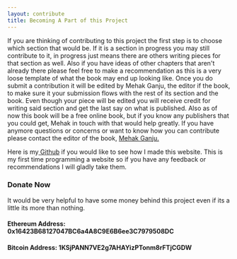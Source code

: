 ```yaml
---
layout: contribute
title: Becoming A Part of this Project 
---
```


If you are thinking of contributing to this project the first step is to choose which section that would be. If it is a section in progress you may still contribute to it, in progress just means there are others writing pieces for that section as well. Also if you have ideas of other chapters that aren't already there please feel free to make a recommendation as this is a very loose template of what the book may end up looking like. Once you do submit a contribution it will be edited by Mehak Ganju, the editor if the book, to make sure it your submission flows with the rest of its section and the book. Even though your piece will be edited you will receive credit for writing said section and get the last say on what is published. Also as of now this book will be a free online book, but if you know any publishers that you could get, Mehak in touch with that would help greatly. If you have anymore questions or concerns or want to know how you can contribute please contact the editor of the book, <a href="mailto:mehakganju@gmail.com">Mehak Ganju.</a>

Here is my<a href="https://github.com/Cryptoeconomics"> Github</a> if you would like to see how I made this website. This is my first time programming a website so if you have any feedback or recommendations I will gladly take them.

### Donate Now

It would be very helpful to have some money behind this project even if its a little its more than nothing.

#### Ethereum Address: 0x16423B68127047BC6a4A8C9E6B6ee3C7979508DC
#### Bitcoin Address: 1KSjPANN7VE2g7AHAYizPTonm8rFTjCGDW
